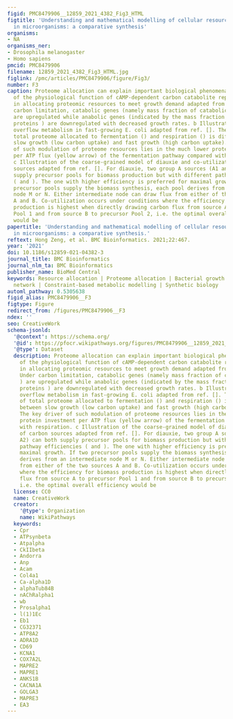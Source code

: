 ```yaml
---
figid: PMC8479906__12859_2021_4382_Fig3_HTML
figtitle: 'Understanding and mathematical modelling of cellular resource allocation
  in microorganisms: a comparative synthesis'
organisms:
- NA
organisms_ner:
- Drosophila melanogaster
- Homo sapiens
pmcid: PMC8479906
filename: 12859_2021_4382_Fig3_HTML.jpg
figlink: /pmc/articles/PMC8479906/figure/Fig3/
number: F3
caption: Proteome allocation can explain important biological phenomena. a Illustration
  of the physiological function of cAMP-dependent carbon catabolite repression (CCR)
  in allocating proteomic resources to meet growth demand adapted from ref. []. Under
  carbon limitation, catabolic genes (namely mass fraction of catabolic proteins )
  are upregulated while anabolic genes (indicated by the mass fraction of anabolic
  proteins ) are downregulated with decreased growth rates. b Illustration of the
  overflow metabolism in fast-growing E. coli adapted from ref. []. The fraction of
  total proteome allocated to fermentation () and respiration () is different between
  slow growth (low carbon uptake) and fast growth (high carbon uptake). The key driver
  of such modulation of proteome resources lies in the much lower protein investment
  per ATP flux (yellow arrow) of the fermentation pathway compared with respiration.
  c Illustration of the coarse-grained model of diauxie and co-utilization of carbon
  sources adapted from ref. []. For diauxie, two group A sources (A1 and A2) can both
  supply precursor pools for biomass production but with different pathway efficiencies
  ( and ). The one with higher efficiency is preferred for maximal growth. If two
  precursor pools supply the biomass synthesis, each pool derives from an intermediate
  node M or N. Either intermediate node can draw flux from either of the two sources
  A and B. Co-utilization occurs under conditions where the efficiency for biomass
  production is highest when directly drawing carbon flux from source A to precursor
  Pool 1 and from source B to precursor Pool 2, i.e. the optimal overall efficiency
  would be
papertitle: 'Understanding and mathematical modelling of cellular resource allocation
  in microorganisms: a comparative synthesis.'
reftext: Hong Zeng, et al. BMC Bioinformatics. 2021;22:467.
year: '2021'
doi: 10.1186/s12859-021-04382-3
journal_title: BMC Bioinformatics
journal_nlm_ta: BMC Bioinformatics
publisher_name: BioMed Central
keywords: Resource allocation | Proteome allocation | Bacterial growth | Metabolic
  network | Constraint-based metabolic modelling | Synthetic biology
automl_pathway: 0.5305638
figid_alias: PMC8479906__F3
figtype: Figure
redirect_from: /figures/PMC8479906__F3
ndex: ''
seo: CreativeWork
schema-jsonld:
  '@context': https://schema.org/
  '@id': https://pfocr.wikipathways.org/figures/PMC8479906__12859_2021_4382_Fig3_HTML.html
  '@type': Dataset
  description: Proteome allocation can explain important biological phenomena. a Illustration
    of the physiological function of cAMP-dependent carbon catabolite repression (CCR)
    in allocating proteomic resources to meet growth demand adapted from ref. [].
    Under carbon limitation, catabolic genes (namely mass fraction of catabolic proteins
    ) are upregulated while anabolic genes (indicated by the mass fraction of anabolic
    proteins ) are downregulated with decreased growth rates. b Illustration of the
    overflow metabolism in fast-growing E. coli adapted from ref. []. The fraction
    of total proteome allocated to fermentation () and respiration () is different
    between slow growth (low carbon uptake) and fast growth (high carbon uptake).
    The key driver of such modulation of proteome resources lies in the much lower
    protein investment per ATP flux (yellow arrow) of the fermentation pathway compared
    with respiration. c Illustration of the coarse-grained model of diauxie and co-utilization
    of carbon sources adapted from ref. []. For diauxie, two group A sources (A1 and
    A2) can both supply precursor pools for biomass production but with different
    pathway efficiencies ( and ). The one with higher efficiency is preferred for
    maximal growth. If two precursor pools supply the biomass synthesis, each pool
    derives from an intermediate node M or N. Either intermediate node can draw flux
    from either of the two sources A and B. Co-utilization occurs under conditions
    where the efficiency for biomass production is highest when directly drawing carbon
    flux from source A to precursor Pool 1 and from source B to precursor Pool 2,
    i.e. the optimal overall efficiency would be
  license: CC0
  name: CreativeWork
  creator:
    '@type': Organization
    name: WikiPathways
  keywords:
  - Cpr
  - ATPsynbeta
  - Atpalpha
  - CkIIbeta
  - Andorra
  - Anp
  - Acam
  - Col4a1
  - Ca-alpha1D
  - alphaTub84B
  - nAChRalpha1
  - wb
  - Prosalpha1
  - l(1)1Ec
  - Eb1
  - CG32371
  - ATP8A2
  - ADRA1D
  - CD69
  - KCNA1
  - COX7A2L
  - MAPRE2
  - MAPRE1
  - ANKS1B
  - CACNA1A
  - GOLGA3
  - MAPRE3
  - EA3
---
```

